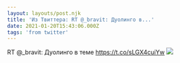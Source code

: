 ```yaml
---
layout: layouts/post.njk
title: 'Из Твиттера: RT @_bravit: Дуолинго в...'
date: 2021-01-20T15:43:06.000Z
tags: 'from twitter'
---
```



RT @_bravit: Дуолинго в теме https://t.co/sLGX4cuiYw
  <img src="https://pbs.twimg.com/media/EsLB8xQWMAELI_e.jpg" />
